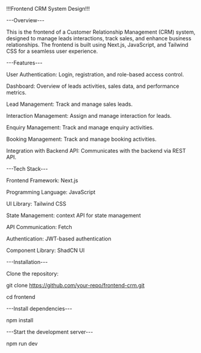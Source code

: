 !!!Frontend CRM System Design!!!

---Overview---

This is the frontend of a Customer Relationship Management (CRM) system, designed to manage leads interactions, track sales, and enhance business relationships. The frontend is built using Next.js, JavaScript, and Tailwind CSS for a seamless user experience.

---Features---

User Authentication: Login, registration, and role-based access control.

Dashboard: Overview of leads activities, sales data, and performance metrics.

Lead Management: Track and manage sales leads.

Interaction Management: Assign and manage interaction for leads.

Enquiry Management: Track and manage enquiry activities.

Booking Management: Track and manage booking activities.

Integration with Backend API: Communicates with the backend via REST API.

---Tech Stack---

Frontend Framework: Next.js

Programming Language: JavaScript

UI Library: Tailwind CSS

State Management: context API for state management

API Communication: Fetch

Authentication: JWT-based authentication

Component Library: ShadCN UI

---Installation---

Clone the repository:

git clone https://github.com/your-repo/frontend-crm.git

cd frontend

---Install dependencies---

npm install


---Start the development server---

npm run dev